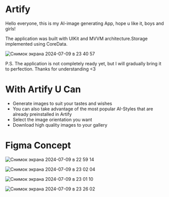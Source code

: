 # Artify 
Hello everyone, this is my AI-image generating App, hope u like it, boys and girls!

The application was built with UIKit and MVVM architecture.Storage implemented using CoreData.


![Снимок экрана 2024-07-09 в 23 40 57](https://github.com/H8K-iOS/Artify/assets/147388544/3bcb32cb-f42b-42ec-85de-2a34b3beeffb)



P.S. The application is not completely ready yet, but I will gradually bring it to perfection. Thanks for understanding <3

# With Artify U Can
- Generate images to suit your tastes and wishes
- You can also take advantage of the most popular AI-Styles that are already preinstalled in Artify
- Select the image orientation you want 
- Download high quality images to your gallery

# Figma Concept
![Снимок экрана 2024-07-09 в 22 59 14](https://github.com/H8K-iOS/Artify/assets/147388544/896c5034-5fca-4b81-8755-4045d3f425e2)


![Снимок экрана 2024-07-09 в 23 02 04](https://github.com/H8K-iOS/Artify/assets/147388544/9ba360bb-a3cb-4cd2-90bf-bd43a9f84e29)



![Снимок экрана 2024-07-09 в 23 01 10](https://github.com/H8K-iOS/Artify/assets/147388544/75721c6e-2b09-4995-b62f-52244f215ad5)


![Снимок экрана 2024-07-09 в 23 26 02](https://github.com/H8K-iOS/Artify/assets/147388544/255a703e-5647-4620-b5e3-5d3d851377be)
